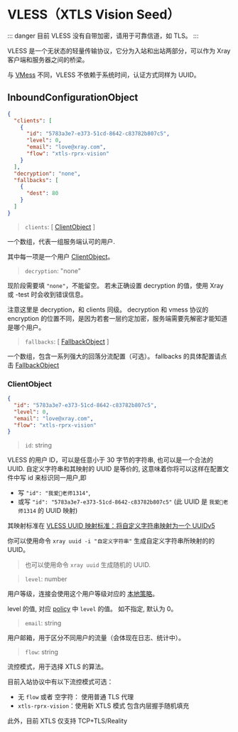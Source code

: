 # VLESS（XTLS Vision Seed）

::: danger
目前 VLESS 没有自带加密，请用于可靠信道，如 TLS。
:::

VLESS 是一个无状态的轻量传输协议，它分为入站和出站两部分，可以作为 Xray 客户端和服务器之间的桥梁。

与 [VMess](./vmess.md) 不同，VLESS 不依赖于系统时间，认证方式同样为 UUID。

## InboundConfigurationObject

```json
{
  "clients": [
    {
      "id": "5783a3e7-e373-51cd-8642-c83782b807c5",
      "level": 0,
      "email": "love@xray.com",
      "flow": "xtls-rprx-vision"
    }
  ],
  "decryption": "none",
  "fallbacks": [
    {
      "dest": 80
    }
  ]
}
```

> `clients`: \[ [ClientObject](#clientobject) \]

一个数组，代表一组服务端认可的用户.

其中每一项是一个用户 [ClientObject](#clientobject)。

> `decryption`: "none"

现阶段需要填 `"none"`，不能留空。
若未正确设置 decryption 的值，使用 Xray 或 -test 时会收到错误信息。

注意这里是 decryption，和 clients 同级。
decryption 和 vmess 协议的 encryption 的位置不同，是因为若套一层约定加密，服务端需要先解密才能知道是哪个用户。

> `fallbacks`: \[ [FallbackObject](../features/fallback.md) \]

一个数组，包含一系列强大的回落分流配置（可选）。
fallbacks 的具体配置请点击 [FallbackObject](../features/fallback.md#fallbacks-配置)

### ClientObject

```json
{
  "id": "5783a3e7-e373-51cd-8642-c83782b807c5",
  "level": 0,
  "email": "love@xray.com",
  "flow": "xtls-rprx-vision"
}
```

> `id`: string

VLESS 的用户 ID，可以是任意小于 30 字节的字符串, 也可以是一个合法的 UUID.
自定义字符串和其映射的 UUID 是等价的, 这意味着你将可以这样在配置文件中写 id 来标识同一用户,即

- 写 `"id": "我爱🍉老师1314"`,
- 或写 `"id": "5783a3e7-e373-51cd-8642-c83782b807c5"` (此 UUID 是 `我爱🍉老师1314` 的 UUID 映射)

其映射标准在 [VLESS UUID 映射标准：将自定义字符串映射为一个 UUIDv5](https://github.com/XTLS/Xray-core/issues/158)

你可以使用命令 `xray uuid -i "自定义字符串"` 生成自定义字符串所映射的的 UUID。

> 也可以使用命令 `xray uuid` 生成随机的 UUID.

> `level`: number

用户等级，连接会使用这个用户等级对应的 [本地策略](../policy.md#levelpolicyobject)。

level 的值, 对应 [policy](../policy.md#policyobject) 中 `level` 的值。 如不指定, 默认为 0。

> `email`: string

用户邮箱，用于区分不同用户的流量（会体现在日志、统计中）。

> `flow`: string

流控模式，用于选择 XTLS 的算法。

目前入站协议中有以下流控模式可选：

- 无 `flow` 或者 空字符： 使用普通 TLS 代理
- `xtls-rprx-vision`：使用新 XTLS 模式 包含内层握手随机填充

此外，目前 XTLS 仅支持 TCP+TLS/Reality
